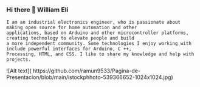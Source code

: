 ### Hi there 👋 William Elí

   <section>
 
    I am an industrial electronics engineer, who is passionate about making open source for home automation and other
    applications, based on Arduino and other microcontroller platforms, creating technology to elevate people and build 
    a more independent community. Some technologies I enjoy working with include powerful interfaces for Arduino, C ++, 
    Processing, HTML, and CSS. I like to share my knowledge and help with projects.
</section>
 ![Alt text]( https://github.com/ramun9533/Pagina-de-Presentacion/blob/main/istockphhoto-539366652-1024x1024.jpg)

 
